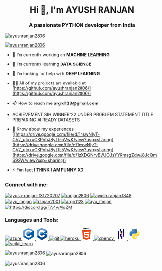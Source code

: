 <h1 align="center">Hi 👋, I'm AYUSH RANJAN</h1>
<h3 align="center">A passionate PYTHON developer from India</h3>

<p align="left"> <img src="https://komarev.com/ghpvc/?username=ayushranjan2806&label=Profile%20views&color=0e75b6&style=flat" alt="ayushranjan2806" /> </p>

<p align="left"> <a href="https://github.com/ryo-ma/github-profile-trophy"><img src="https://github-profile-trophy.vercel.app/?username=ayushranjan2806" alt="ayushranjan2806" /></a> </p>

- 🔭 I’m currently working on **MACHINE LEARNING**

- 🌱 I’m currently learning **DATA SCIENCE**

- 🤝 I’m looking for help with **DEEP LEARNING**

- 👨‍💻 All of my projects are available at [https://github.com/ayushranjan2806/](https://github.com/ayushranjan2806/)

- 📫 How to reach me **argrd123@gmail.com**

-   ACHIEVEMENT SIH WINNER'22 UNDER PROBLEM STATEMENT TITLE PREPARING AI READY DATASETS

- 📄 Know about my experiences [[https://drive.google.com/file/d/1nswNIyT-CVZ_utxxuCKPnhJ8ytTe5VwK/view?usp=sharing](https://drive.google.com/file/d/1nswNIyT-CVZ_utxxuCKPnhJ8ytTe5VwK/view?usp=sharing](https://drive.google.com/file/d/1zXDGNrvBVUOJsYYRmsgZdwJ8JcQmS92W/view?usp=sharing))

- ⚡ Fun fact **I THINK I AM FUNNY XD**

<h3 align="left">Connect with me:</h3>
<p align="left">
<a href="https://linkedin.com/in/ayush-ranjan-131720207" target="blank"><img align="center" src="https://raw.githubusercontent.com/rahuldkjain/github-profile-readme-generator/master/src/images/icons/Social/linked-in-alt.svg" alt="ayush-ranjan-131720207" height="30" width="40" /></a>
<a href="https://kaggle.com/ranjan2806" target="blank"><img align="center" src="https://raw.githubusercontent.com/rahuldkjain/github-profile-readme-generator/master/src/images/icons/Social/kaggle.svg" alt="ranjan2806" height="30" width="40" /></a>
<a href="https://fb.com/ayush.ranjan.1848" target="blank"><img align="center" src="https://raw.githubusercontent.com/rahuldkjain/github-profile-readme-generator/master/src/images/icons/Social/facebook.svg" alt="ayush.ranjan.1848" height="30" width="40" /></a>
<a href="https://instagram.com/ayu_ranjan" target="blank"><img align="center" src="https://raw.githubusercontent.com/rahuldkjain/github-profile-readme-generator/master/src/images/icons/Social/instagram.svg" alt="ayu_ranjan" height="30" width="40" /></a>
<a href="https://www.codechef.com/users/ranjan2001" target="blank"><img align="center" src="https://cdn.jsdelivr.net/npm/simple-icons@3.1.0/icons/codechef.svg" alt="ranjan2001" height="30" width="40" /></a>
<a href="https://www.hackerrank.com/argrd123" target="blank"><img align="center" src="https://raw.githubusercontent.com/rahuldkjain/github-profile-readme-generator/master/src/images/icons/Social/hackerrank.svg" alt="argrd123" height="30" width="40" /></a>
<a href="https://www.leetcode.com/ayu_ranjan" target="blank"><img align="center" src="https://raw.githubusercontent.com/rahuldkjain/github-profile-readme-generator/master/src/images/icons/Social/leet-code.svg" alt="ayu_ranjan" height="30" width="40" /></a>
<a href="https://discord.gg/https://discord.gg/TA4wMqZM" target="blank"><img align="center" src="https://raw.githubusercontent.com/rahuldkjain/github-profile-readme-generator/master/src/images/icons/Social/discord.svg" alt="https://discord.gg/TA4wMqZM" height="30" width="40" /></a>
</p>

<h3 align="left">Languages and Tools:</h3>
<p align="left"> <a href="https://azure.microsoft.com/en-in/" target="_blank" rel="noreferrer"> <img src="https://www.vectorlogo.zone/logos/microsoft_azure/microsoft_azure-icon.svg" alt="azure" width="40" height="40"/> </a> <a href="https://www.cprogramming.com/" target="_blank" rel="noreferrer"> <img src="https://raw.githubusercontent.com/devicons/devicon/master/icons/c/c-original.svg" alt="c" width="40" height="40"/> </a> <a href="https://www.w3schools.com/cpp/" target="_blank" rel="noreferrer"> <img src="https://raw.githubusercontent.com/devicons/devicon/master/icons/cplusplus/cplusplus-original.svg" alt="cplusplus" width="40" height="40"/> </a> <a href="https://git-scm.com/" target="_blank" rel="noreferrer"> <img src="https://www.vectorlogo.zone/logos/git-scm/git-scm-icon.svg" alt="git" width="40" height="40"/> </a> <a href="https://heroku.com" target="_blank" rel="noreferrer"> <img src="https://www.vectorlogo.zone/logos/heroku/heroku-icon.svg" alt="heroku" width="40" height="40"/> </a> <a href="https://www.w3.org/html/" target="_blank" rel="noreferrer"> <img src="https://raw.githubusercontent.com/devicons/devicon/master/icons/html5/html5-original-wordmark.svg" alt="html5" width="40" height="40"/> </a> <a href="https://opencv.org/" target="_blank" rel="noreferrer"> <img src="https://www.vectorlogo.zone/logos/opencv/opencv-icon.svg" alt="opencv" width="40" height="40"/> </a> <a href="https://pandas.pydata.org/" target="_blank" rel="noreferrer"> <img src="https://raw.githubusercontent.com/devicons/devicon/2ae2a900d2f041da66e950e4d48052658d850630/icons/pandas/pandas-original.svg" alt="pandas" width="40" height="40"/> </a> <a href="https://www.python.org" target="_blank" rel="noreferrer"> <img src="https://raw.githubusercontent.com/devicons/devicon/master/icons/python/python-original.svg" alt="python" width="40" height="40"/> </a> <a href="https://scikit-learn.org/" target="_blank" rel="noreferrer"> <img src="https://upload.wikimedia.org/wikipedia/commons/0/05/Scikit_learn_logo_small.svg" alt="scikit_learn" width="40" height="40"/> </a> </p>

<p><img align="left" src="https://github-readme-stats.vercel.app/api/top-langs?username=ayushranjan2806&show_icons=true&locale=en&layout=compact" alt="ayushranjan2806" /></p>

<p>&nbsp;<img align="center" src="https://github-readme-stats.vercel.app/api?username=ayushranjan2806&show_icons=true&locale=en" alt="ayushranjan2806" /></p>

<p><img align="center" src="https://github-readme-streak-stats.herokuapp.com/?user=ayushranjan2806&" alt="ayushranjan2806" /></p>
